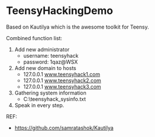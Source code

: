 # TeensyHackingDemo 
Based on Kautilya which is the awesome toolkit for Teensy. 

Combined function list: 
1. Add new administrator 
    * username: teensyhack 
    * password: 1qaz@WSX 
2. Add new domain to hosts 
    * 127.0.0.1 www.teensyhack1.com 
    * 127.0.0.1 www.teensyhack2.com 
    * 127.0.0.1 www.teensyhack3.com 
3. Gathering system information 
    * C:\teensyhack_sysinfo.txt 
4. Speak in every step. 
 
REF:
  * https://github.com/samratashok/Kautilya 
